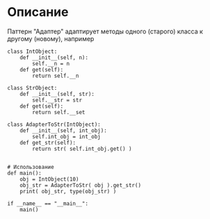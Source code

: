 # Описание
Паттерн "Адаптер" адаптирует методы одного (старого) класса к другому (новому), например
```
class IntObject:
    def __init__(self, n):
        self.__n = n
    def get(self):
        return self.__n

class StrObject:
    def __init__(self, str):
        self.__str = str
    def get(self):
        return self.__set

class AdapterToStr(IntObject):
    def __init__(self, int_obj):
        self.int_obj = int_obj
    def get_str(self):
        return str( self.int_obj.get() )


# Использование
def main():
    obj = IntObject(10)
    obj_str = AdapterToStr( obj ).get_str()
    print( obj_str, type(obj_str) )

if __name__ == "__main__":
    main()
```
